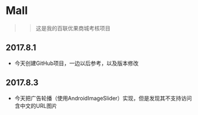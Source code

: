 # Mall
>> 这是我的百联优果商城考核项目

## 2017.8.1
* 今天创建GitHub项目，一边以后参考，以及版本修改

## 2017.8.3
* 今天把广告轮播（使用AndroidImageSlider）实现，但是发现其不支持访问含中文的URL图片
